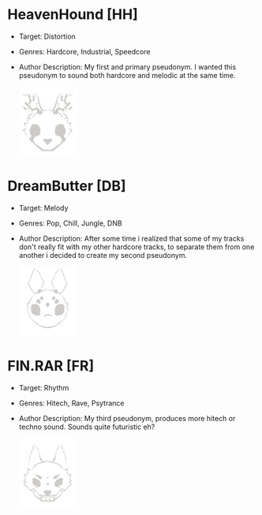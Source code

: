 # HeavenHound [HH]
* Target: Distortion
* Genres: Hardcore, Industrial, Speedcore
* Author Description: My first and primary pseudonym. I wanted this pseudonym to sound both hardcore and melodic at the same time.

  ![logo.png](/assets/images/heavl.png)

# DreamButter [DB]
* Target: Melody
* Genres: Pop, Chill, Jungle, DNB
* Author Description: After some time i realized that some of my tracks don't really fit with my other hardcore tracks, to separate them from one another i decided to create my second pseudonym.

  ![logo.png](/assets/images/dreaml.png)

# FIN.RAR [FR]
* Target: Rhythm
* Genres: Hitech, Rave, Psytrance
* Author Description: My third pseudonym, produces more hitech or techno sound. Sounds quite futuristic eh?

  ![logo.png](/assets/images/frl.png)


